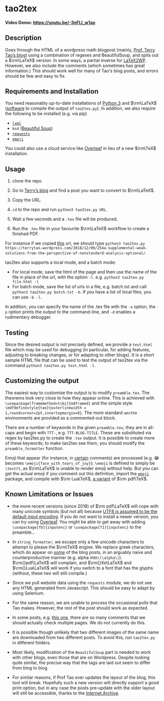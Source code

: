 # tao2tex

#### Video Demo: <https://youtu.be/-3nFLI_w1ao>

## Description

Goes through the HTML of a wordpress math blogpost (mainly, [Prof. Terry Tao’s blog](https://terrytao.wordpress.com)) using a combination of regexes and BeautifulSoup, and spits out a $\rm\LaTeX$ version. In some ways, a partial inverse for [LaTeX2WP](https://lucatrevisan.wordpress.com/latex-to-wordpress/using-latex2wp/). However, we also include the comments (which sometimes has great information.) This should work well for many of Tao's blog posts, and errors should be few and easy to fix.

## Requirements and Installation

You need reasonably up-to-date installations of [Python 3](https://www.python.org/) and $\rm\LaTeX$ ([software](https://www.latex-project.org/get/) to compile the output of `tao2tex.py`). In addition, we also require the following to be installed (e.g. via pip)

- [`lxml`](https://lxml.de/)
- `bs4` ([Beautiful Soup](https://www.crummy.com/software/BeautifulSoup/bs4/doc/))
- [`requests`](https://requests.readthedocs.io/en/latest/)
- [`emoji`](https://pypi.org/project/emoji/)

You could also use a cloud service like [Overleaf](https://www.overleaf.com/) in lieu of a new $\rm\TeX$ installation.

## Usage

 1. clone the repo
 2. Go to [Terry’s blog](terrytao.wordpress.com) and find a post you want to convert to $\rm\LaTeX$.

 3. Copy the URL.
 4. `cd` to the repo and run `python3 tao2tex.py URL`.
 5. Wait a few seconds and a `.tex` file will be produced.
 6. Run the `.tex` file in your favourite $\rm\LaTeX$ workflow to create a finished PDF.

For instance if we copied [this](https://terrytao.wordpress.com/2018/12/09/254a-supplemental-weak-solutions-from-the-perspective-of-nonstandard-analysis-optional/) url, we should type `python3 tao2tex.py https://terrytao.wordpress.com/2018/12/09/254a-supplemental-weak-solutions-from-the-perspective-of-nonstandard-analysis-optional/`.

tao2tex also supports a local mode, and a batch mode:

- For local mode, save the html of the page and then use the name of the file in place of the url, with the option `-l`. e.g. `python3 tao2tex.py file.html -l`
- For batch mode, save the list of urls in a file, e.g. batch.txt and call `python3 tao2tex.py batch.txt -b`. If you have a list of local files, you can use `-b -l`.

In addition, you can specify the name of the .tex file with the `-o` option, the `-p` option prints the output to the command-line, and `-d` enables a rudimentary debugger.

## Testing

Since the desired output is not precisely defined, we provide a `test.html` file which may be used for debugging (in particular, for adding features, adjusting to breaking changes, or for adapting to other blogs). It is a short sample HTML file that can be used to test the output of tao2tex via the command `python3 tao2tex.py test.html -l`.

## Customizing the output

The easiest way to customise the output is to modify `preamble.tex`. The theorems look very close to how they appear online. This is achieved with `\usepackage[framemethod=tikz]{mdframed}` and the simple style `\mdfdefinestyle{tao}{outerlinewidth = 1,roundcorner=2pt,innertopmargin=0}`. The more standard `amsthm` environments are provided as a commented-out block.

There are a number of keywords in the given `preamble.tex`; they are in all-caps and begin with `TTT-`, e.g. `TTT-BLOG-TITLE`. These are substituted via regex by tao2tex.py to create the `.tex` output. It is possible to create more of these keywords; to make tao2tex see them, you should modify the `preamble_formatter` function.

Emoji that appear (for instance, in [certain](https://terrytao.wordpress.com/2022/10/07/a-bayesian-probability-worksheet/#comment-659640) comments) are processed (e.g. 😂 becomes `\emoji{face_with_tears_of_joy}`); `\emoji` is defined to simply be `\texttt`, as $\rm\LaTeX$ is unable to render emoji without help. But you can get the actual emoji if you comment out this definition, import the [`emoji`](https://www.ctan.org/pkg/emoji) package, and compile with $\rm Lua\TeX$, [a variant](https://www.luatex.org/) of $\rm pdf\TeX$.

## Known Limitations or Issues

- the more recent versions (since 2018) of $\rm pdf\LaTeX$ will cope with many unicode symbols (but not all) because [UTF8 is assumed to be the default input encoding](https://tex.stackexchange.com/questions/34604/entering-unicode-characters-in-latex). If you do not want to install a newer version, you can try using [Overleaf](https://www.overleaf.com/). You might be able to get away with adding `\usepackage[TU]{inputenc}` or `\usepackage[T1]{inputenc}` to the preamble...

- In `string_formatter`, we escape only a few unicode characters to attempt to please the $\rm\TeX$ engine. We replace greek characters, which do appear on [some](https://terrytao.wordpress.com/2022/10/03/what-are-the-odds/#comment-658396) of the blog posts, in an arguably naive and counterproductive manner (e.g. alpha into`\(\alpha\)`). $\rm{}pdf\LaTeX$ will complain, and $\rm{}Xe\LaTeX$ and $\rm{}Lua\LaTeX$ will work if you switch to a font that has the glyphs (without, these two will still compile.)

- Since we pull website data using the `requests` module, we do not see any HTML generated from Javascript. This should be easy to adapt by using Selenium.

- For the same reason, we are unable to process the occasional polls that Tao makes. However, the rest of the post should work as expected.

- In some posts, e.g. [this one](https://terrytao.wordpress.com/2020/04/13/247b-notes-2-decoupling-theory/#comments), there are so many comments that we should actually check multiple pages. We do not currently do this.

- It is possible though unlikely that two different images of the same name are downloaded from two different posts. To avoid this, run `tao2tex.py` in different folders.

- Most likely, modification of the `BeautifulSoup` part is needed to work with other blogs, even those that are on Wordpress. Despite looking quite similar, the precise way that the tags are laid out seem to differ from blog to blog.

- For similar reasons, if Prof Tao ever updates the layout of the blog, this tool will break. Hopefully such a new version will directly support a good print option, but in any case the posts pre-update with the older layout will still be accessible, thanks to the [Internet Archive](https://web.archive.org/web/20220000000000*/terrytao.wordpress.com).
